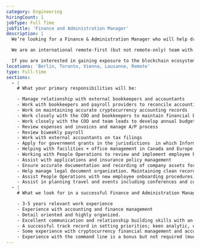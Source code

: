 ```yaml
---
category: Engineering
hiringCount: 1
jobType: Full Time
jobTitle: 'Finance and Administration Manager'
description: |
  We’re looking for a Finance & Administration Manager who will help drive best practices and scale operational capacity at Informal. You’ll work closely with the COO, and People Operations to help create an efficient and robust financial management system as well as a scalable organization that supports a positive and inclusive work environment for all employees.

  We are an international remote-first (but not remote-only) team with offices in Toronto, Vienna, Lausanne and Berlin. As a Finance & Administration Manager  you will have the ability to work in an exciting industry with a global team, and help define a playbook for managing cryptocurrency finances.

  If you are interested in gaining exposure to the blockchain ecosystem and are eager to work for a scaling technology company, Informal Systems is the place to be!
locations: 'Berlin, Toronto, Vienna, Lausanne, Remote'
type: Full-time
sections:
  - |
    # What your primary responsibilities will be:

    - Manage relationship with external bookkeepers and accountants
    - Work with bookkeepers and payroll providers to reconcile accounting inaccuracies or imbalances.
    - Work on maintaining accurate cryptocurrency accounting records
    - Work closely with the COO and bookkeepers to maintain financial budgets and forecasts.
    - Work closely with the COO and team leads to develop annual budgets and update forecasts.
    - Review expenses and invoices and manage A/P process
    - Review biweekly payroll
    - Work with external accountants on tax filings
    - Apply for government grants in the jurisdictions  in which Informal operates
    - Helping with facilities + office management in Canada and Europe
    - Working with People Operations to review and implement employee benefits plans
    - Assist with applications and insurance policy management
    - Ensure accurate documentation and recording of company assets for IT and security policies
    - Help manage legal document organization. Maintaining clean records of legal engagements, contracts and helping to assist with Minute Book management.
    - Assist People Operations with new employee onboarding procedures, including purchasing equipment, sending welcome packages etc.
    - Assist in planning travel and events including conferences and company retreats
  - |
    # What we look for in a successful Finance and Administration Manager:

    - 3-5 years relevant work experience
    - Experience with accounting and finance management
    - Detail oriented and highly organized.
    - Excellent communication and relationship building skills with an ability to prioritize, negotiate, and work with a variety of internal and external stakeholders
    - A successful track record in setting priorities; keen analytic, organization and problem solving skills which support and enable sound decision making
    - Some experience with cryptocurrency financial management and accounting  is preferred but not required.
    - Experience with the command line is a bonus but not required (much of the cryptocurrency software we use is command-line only and does not have a user interface)
---
```

